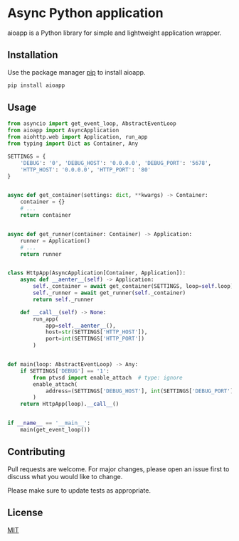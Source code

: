 # Async Python application

aioapp is a Python library for simple and lightweight application wrapper.

## Installation

Use the package manager [pip](https://pip.pypa.io/en/stable/) to install aioapp.

```bash
pip install aioapp
```

## Usage

```python
from asyncio import get_event_loop, AbstractEventLoop
from aioapp import AsyncApplication
from aiohttp.web import Application, run_app
from typing import Dict as Container, Any

SETTINGS = {
    'DEBUG': '0', 'DEBUG_HOST': '0.0.0.0', 'DEBUG_PORT': '5678',
    'HTTP_HOST': '0.0.0.0', 'HTTP_PORT': '80'
}


async def get_container(settings: dict, **kwargs) -> Container:
    container = {}
    # ...
    return container


async def get_runner(container: Container) -> Application:
    runner = Application()
    # ...
    return runner


class HttpApp(AsyncApplication[Container, Application]):
    async def __aenter__(self) -> Application:
        self._container = await get_container(SETTINGS, loop=self.loop)
        self._runner = await get_runner(self._container)
        return self._runner

    def __call__(self) -> None:
        run_app(
            app=self.__aenter__(),
            host=str(SETTINGS['HTTP_HOST']),
            port=int(SETTINGS['HTTP_PORT'])
        )


def main(loop: AbstractEventLoop) -> Any:
    if SETTINGS['DEBUG'] == '1':
        from ptvsd import enable_attach  # type: ignore
        enable_attach(
            address=(SETTINGS['DEBUG_HOST'], int(SETTINGS['DEBUG_PORT']))
        )
    return HttpApp(loop).__call__()


if __name__ == '__main__':
    main(get_event_loop())
```

## Contributing
Pull requests are welcome. For major changes, please open an issue first to discuss what you would like to change.

Please make sure to update tests as appropriate.

## License
[MIT](https://github.com/ticdenis/python-aioapp/blob/master/LICENSE)
